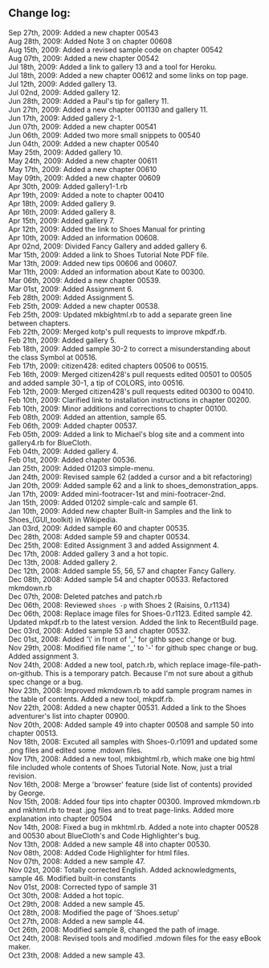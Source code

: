 Change log:
-----------
Sep 27th, 2009: Added a new chapter 00543   
Aug 28th, 2009: Added Note 3 on chapter 00608   
Aug 15th, 2009: Added a revised sample code on chapter 00542   
Aug 07th, 2009: Added a new chapter 00542   
Jul 18th, 2009: Added a link to gallery 13 and a tool for Heroku.   
Jul 18th, 2009: Added a new chapter 00612 and some links on top page.   
Jul 12th, 2009: Added gallery 13.   
Jul 02nd, 2009: Added gallery 12.   
Jun 28th, 2009: Added a Paul's tip for gallery 11.   
Jun 27th, 2009: Added a new chapter 001130 and gallery 11.   
Jun 17th, 2009: Added gallery 2-1.   
Jun 07th, 2009: Added a new chapter 00541   
Jun 06th, 2009: Added two more small snippets to 00540   
Jun 04th, 2009: Added a new chapter 00540   
May 25th, 2009: Added gallery 10.   
May 24th, 2009: Added a new chapter 00611   
May 17th, 2009: Added a new chapter 00610   
May 09th, 2009: Added a new chapter 00609   
Apr 30th, 2009: Added gallery1-1.rb   
Apr 19th, 2009: Added a note to chapter 00410   
Apr 18th, 2009: Added gallery 9.   
Apr 16th, 2009: Added gallery 8.   
Apr 15th, 2009: Added gallery 7.   
Apr 12th, 2009: Added the link to Shoes Manual for printing    
Apr 10th, 2009: Added an information 00608.    
Apr 02nd, 2009: Divided Fancy Gallery and added gallery 6.    
Mar 15th, 2009: Added a link to Shoes Tutorial Note PDF file.    
Mar 13th, 2009: Added new tips 00606 and 00607.    
Mar 11th, 2009: Added an information about Kate to 00300.    
Mar 06th, 2009: Added a new chapter 00539.    
Mar 01st, 2009: Added Assignment 6.    
Feb 28th, 2009: Added Assignment 5.    
Feb 25th, 2009: Added a new chapter 00538.    
Feb 25th, 2009: Updated mkbightml.rb to add a separate green line between chapters.   
Feb 22th, 2009: Merged kotp's pull requests to improve mkpdf.rb.    
Feb 21th, 2009: Added gallery 5.    
Feb 18th, 2009: Added sample 30-2 to correct a misunderstanding about the class Symbol at 00516.    
Feb 17th, 2009: citizen428: edited chapters 00506 to 00515.    
Feb 16th, 2009: Merged citizen428's pull requests edited 00501 to 00505 and added sample 30-1, a tip of COLORS, into 00516.    
Feb 12th, 2009: Merged citizen428's pull requests edited 00300 to 00410.    
Feb 10th, 2009: Clarified link to installation instructions in chapter 00200.    
Feb 10th, 2009: Minor additions and corrections to chapter 00100.    
Feb 08th, 2009: Added an attention, sample 65.    
Feb 06th, 2009: Added chapter 00537.    
Feb 05th, 2009: Added a link to Michael's blog site and a comment into gallery4.rb for BlueCloth.    
Feb 04th, 2009: Added gallery 4.    
Feb 01st, 2009: Added chapter 00536.    
Jan 25th, 2009: Added 01203 simple-menu.    
Jan 24th, 2009: Revised sample 62 (added a cursor and a bit refactoring)    
Jan 20th, 2009: Added sample 62 and a link to shoes\_demonstration\_apps.    
Jan 17th, 2009: Added mini-footracer-1st and mini-footracer-2nd.    
Jan 15th, 2009: Added 01202 simple-calc and sample 61.    
Jan 10th, 2009: Added new chapter Built-in Samples and the link to Shoes\_(GUI\_toolkit) in Wikipedia.   
Jan 03rd, 2009: Added sample 60 and chapter 00535.    
Dec 28th, 2008: Added sample 59 and chapter 00534.    
Dec 25th, 2008: Edited Assignment 3 and added Assignment 4.    
Dec 17th, 2008: Added gallery 3 and a hot topic.    
Dec 13th, 2008: Added gallery 2.    
Dec 12th, 2008: Added sample 55, 56, 57 and chapter Fancy Gallery.    
Dec 08th, 2008: Added sample 54 and chapter 00533. Refactored mkmdown.rb   
Dec 07th, 2008: Deleted patches and patch.rb    
Dec 06th, 2008: Reviewed `shoes -p` with Shoes 2 (Raisins, 0.r1134)    
Dec 06th, 2008: Replace image files for Shoes-0.r1123. Edited sample 42. Updated mkpdf.rb to the latest version. Added the link to RecentBuild page.   
Dec 03rd, 2008: Added sample 53 and chapter 00532.    
Dec 01st, 2008: Added '\\' in front of '\_' for githb spec change or bug.    
Nov 29th, 2008: Modified file name '\_' to '-' for github spec change or bug. Added assignment 3.    
Nov 24th, 2008: Added a new tool, patch.rb, which replace image-file-path-on-github. This is a temporary patch. Because I'm not sure about a github spec change or a bug.   
Nov 23th, 2008: Improved mkmdown.rb to add sample program names in the table of contents. Added a new tool, mkpdf.rb.    
Nov 22th, 2008: Added a new chapter 00531. Added a link to the Shoes adventurer's list into chapter 00900.   
Nov 20th, 2008: Added sample 49 into chapter 00508 and sample 50 into chapter 00513.    
Nov 18th, 2008: Excuted all samples with Shoes-0.r1091 and updated some .png files and edited some .mdown files.    
Nov 17th, 2008: Added a new tool, mkbightml.rb, which make one big html file included whole contents of Shoes Tutorial Note. Now, just a trial revision.    
Nov 16th, 2008: Merge a 'browser' feature (side list of contents) provided by George.    
Nov 15th, 2008: Added four tips into chapter 00300. Improved mkmdown.rb and mkhtml.rb to treat .jpg files and to treat page-links. Added more explanation into chapter 00504    
Nov 14th, 2008: Fixed a bug in mkhtml.rb. Added a note into chapter 00528 and 00530 about BlueCloth's and Code Highlighter's bug.    
Nov 13th, 2008: Added a new sample 48 into chapter 00530.    
Nov 08th, 2008: Added Code Highlighter for html files.    
Nov 07th, 2008: Added a new sample 47.    
Nov 02st, 2008: Totally corrected English. Added acknowledgments, sample 46. Modified built-in constants    
Nov 01st, 2008: Corrected typo of sample 31    
Oct 30th, 2008: Added a hot topic.    
Oct 29th, 2008: Added a new sample 45.    
Oct 28th, 2008: Modified the page of 'Shoes.setup'    
Oct 27th, 2008: Added a new sample 44.    
Oct 26th, 2008: Modified sample 8, changed the path of image.    
Oct 24th, 2008: Revised tools and modified .mdown files for the easy eBook maker.    
Oct 23th, 2008: Added a new sample 43.    
